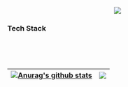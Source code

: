 <p align=center>
 <img src="https://capsule-render.vercel.app/api?type=waving&color=DECBF7&fontColor=ffffff&height=300&section=header&text=Nahyun%20Cho&fontSize=90"/>
</p>

<h3> Tech Stack </h3>
<!-- <p>
🥇  <img src="https://img.shields.io/badge/java-007396?style=flat-square&logo=java&logoColor=white">
 <img src="https://img.shields.io/badge/Python-3766AB?style=flat-square&logo=Python&logoColor=white"/>
 <img src="https://img.shields.io/badge/HTML5-E34F26?style=flat-square&logo=HTML5&logoColor=white"/>
 <img src="https://img.shields.io/badge/JavaScript-F7DF1E?style=flat-square&logo=JavaScript&logoColor=white"/>
 <br>
🥈  <img src="https://img.shields.io/badge/Android-3DDC84?style=flat-square&logo=Android&logoColor=white"/>
 <img src="https://img.shields.io/badge/MySQL-4479A1?style=flat-square&logo=MySQL&logoColor=white"/> 
 <img src="https://img.shields.io/badge/Oracle DB-F80000?style=flat-square&logo=Oracle&logoColor=white"/>
 <img src="https://img.shields.io/badge/Node.js-339933?style=flat-square&logo=Node.js&logoColor=white">
<br>
 🥉  <img src="https://img.shields.io/badge/django%20-44B78B?style=flat-square&logo=django&logoColor=white"/>
 <img src="https://img.shields.io/badge/Spring-6DB33F?style=flat-square&logo=spring&logoColor=white">
 <img src="https://img.shields.io/badge/React-61dafb?style=flat-square&logo=react&logoColor=white">
<br>
</p> -->
<br>
<br>
<br>

| <a href="https://github.com/anuraghazra/github-readme-stats"><img align="center" src="https://github-readme-stats.vercel.app/api?username=c04nh&show_icons=true&include_all_commits=true&theme=brufy&hide_border=true" alt="Anurag's github stats"/></a> | <a href="https://github.com/anuraghazra/github-readme-stats"><img align="center" src="https://github-readme-stats.vercel.app/api/top-langs/?username=c04nh&layout=compact&langs_count=8&theme=brufy&hide_border=true"/></a> | 
| ------------- | ------------- |
